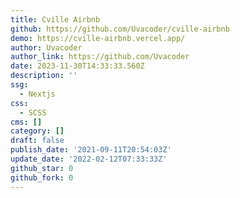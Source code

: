 ```yaml
---
title: Cville Airbnb
github: https://github.com/Uvacoder/cville-airbnb
demo: https://cville-airbnb.vercel.app/
author: Uvacoder
author_link: https://github.com/Uvacoder
date: 2023-11-30T14:33:33.560Z
description: ''
ssg:
  - Nextjs
css:
  - SCSS
cms: []
category: []
draft: false
publish_date: '2021-09-11T20:54:03Z'
update_date: '2022-02-12T07:33:33Z'
github_star: 0
github_fork: 0
---
```

